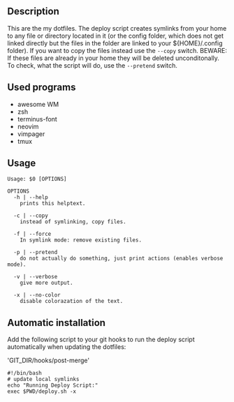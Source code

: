 Description
---
This are the my dotfiles. The deploy script creates symlinks from your home to any file or
directory located in it (or the config folder, which does not get linked directly but the files
in the folder are linked to your ${HOME}/.config folder). If you want to copy the files instead
use the `--copy` switch. BEWARE: If these files are already in your home they will be deleted
unconditonally. To check, what the script will do, use the `--pretend` switch.

Used programs
---
- awesome WM
- zsh
- terminus-font
- neovim
- vimpager
- tmux

Usage
---

    Usage: $0 [OPTIONS]

    OPTIONS
      -h | --help
        prints this helptext.

      -c | --copy
        instead of symlinking, copy files.

      -f | --force
        In symlink mode: remove existing files.

      -p | --pretend
        do not actually do something, just print actions (enables verbose mode).

      -v | --verbose
        give more output.

      -x | --no-color
        disable colorazation of the text.

Automatic installation
---
Add the following script to your git hooks to run the deploy script automatically when updating
the dotfiles:

'GIT\_DIR/hooks/post-merge'

    #!/bin/bash
    # update local symlinks
    echo "Running Deploy Script:"
    exec $PWD/deploy.sh -x
